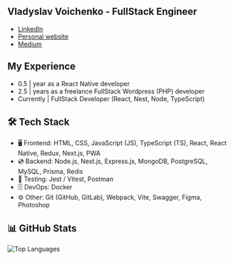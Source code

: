 ## Vladyslav Voichenko - FullStack Engineer

- [LinkedIn](https://www.linkedin.com/in/vladyslav-voichenko/)
- [Personal website](https://falloutengineer-portfolio.vercel.app/)
- [Medium](https://medium.com/@vladvoychenko)

## My Experience

- 0.5 | year as a React Native developer
- 2.5 | years as a freelance FullStack Wordpress (PHP) developer
- Currently | FullStack Developer (React, Nest, Node, TypeScript)

## 🛠️ Tech Stack

- 🖥️ Frontend: HTML, CSS, JavaScript (JS), TypeScript (TS), React, React Native, Redux, Next.js, PWA
- 💿 Backend: Node.js, Nest.js, Express.js, MongoDB, PostgreSQL, MySQL, Prisma, Redis
- 🧪 Testing: Jest / Vitest, Postman
- 🗄️ DevOps: Docker
- ⚙️ Other: Git (GitHub, GitLab), Webpack, Vite, Swagger, Figma, Photoshop

## 📊 GitHub Stats

![Top Languages](https://github-readme-stats.vercel.app/api/top-langs/?username=FalloutEngineer&layout=compact&hide_border=true&theme=radical)
